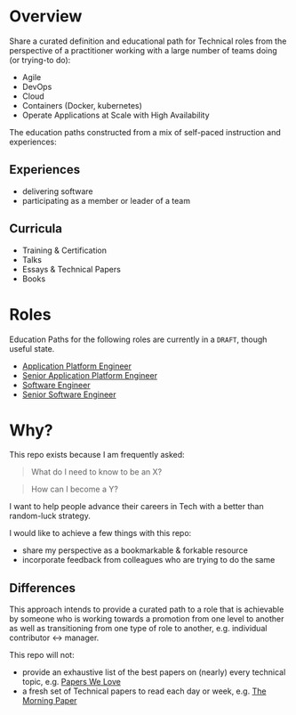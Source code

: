 # Overview #

Share a curated definition and educational path for Technical roles from the perspective of a practitioner working with a large number of teams doing (or trying-to do): 

* Agile
* DevOps
* Cloud
* Containers (Docker, kubernetes)
* Operate Applications at Scale with High Availability

The education paths constructed from a mix of self-paced instruction and experiences:

## Experiences ##

* delivering software
* participating as a member or leader of a team

## Curricula ##

* Training & Certification
* Talks
* Essays & Technical Papers
* Books 

# Roles #

Education Paths for the following roles are currently in a `DRAFT`, though useful state.

* [Application Platform Engineer](application-platform-engineer.md)
* [Senior Application Platform Engineer](senior-application-platform-engineer.md)
* [Software Engineer](software-engineer.md)
* [Senior Software Engineer](senior-software-engineer.md)


# Why? #

This repo exists because I am frequently asked:

> What do I need to know to be an X?

> How can I become a Y?

I want to help people advance their careers in Tech with a better than random-luck strategy.

I would like to achieve a few things with this repo:

* share my perspective as a bookmarkable & forkable resource
* incorporate feedback from colleagues who are trying to do the same

## Differences ##

This approach intends to provide a curated path to a role that is achievable by someone who is working towards a promotion from one level to another as well as transitioning from one type of role to another, e.g. individual contributor <-> manager.

This repo will not:

* provide an exhaustive list of the best papers on (nearly) every technical topic, e.g. [Papers We Love](https://github.com/papers-we-love/papers-we-love)
* a fresh set of Technical papers to read each day or week, e.g. [The Morning Paper](https://blog.acolyer.org/)
